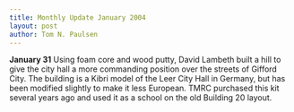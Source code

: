 ```yaml
---
title: Monthly Update January 2004 
layout: post
author: Tom N. Paulsen
---
```




 **January 31** Using foam core and wood putty, David Lambeth built a hill to give the city hall a more commanding  position over the streets of Gifford City. The building is a Kibri model of the Leer City Hall in  Germany, but has been modified slightly to make it less European. TMRC purchased this kit several  years ago and used it as a school on the old Building 20 layout.    